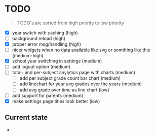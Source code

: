 
# TODO

> TODO's are sorted from high priority to low priority

- [x] year switch with caching (high)
- [ ] background reload (high)
- [x] proper error msg/handling (high)
- [ ] nicer widgets when no data available like svg or somthing like this (medium-high)
- [x] school year switching in settings (medium)
- [ ] add logout option (medium)
- [ ] total- and per-subject anylytics page with charts (medium)
  - [ ] add per subject grade count bar chart (medium)
  - [ ] add linechart for your avg grades over the years (medium)
  - [ ] add avg grade over time as line chart (low)
- [ ] add support for parents (medium)
- [x] make settings page titles look better (low)

## Current state

-
